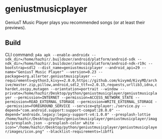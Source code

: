 # geniustmusicplayer
GeniusT Music Player plays you recommended songs (or at least their previews).

## Build
CLI command:
`
p4a apk --enable-androidx --sdk_dir=/home/hazhir/.buildozer/android/platform/android-sdk --ndk_dir=/home/hazhir/.buildozer/android/platform/android-ndk-r19c --bootstrap=sdl2 --dist_name=geniustmusicplayer --android_api=29 --name="GeniusT Music Player" --version=0.23 --package=org.allerter.geniustmusicplayer --requirements=python3,kivy==2.0.0,https://github.com/kivymd/KivyMD/archive/master.zip,pillow,android,sdl2_ttf==2.0.15,requests,urllib3,idna,chardet,oscpy,mutagen --orientation=portrait --window --private=/home/hazhir/Desktop/python/geniustmusicplayer/geniustmusicplayer --permission=INTERNET --permission=ACCESS_NETWORK_STATE --permission=READ_EXTERNAL_STORAGE --permission=WRITE_EXTERNAL_STORAGE --permission=FOREGROUND_SERVICE --service=gtplayer:./service.py --depend="com.android.support:support-compat:28.0.0" --depend="androidx.legacy:legacy-support-v4:1.0.0" --presplash-lottie /home/hazhir/Desktop/python/geniustmusicplayer/geniustmusicplayer/images/presplash.json --presplash-color white --icon="/home/hazhir/Desktop/python/geniustmusicplayer/geniustmusicplayer/images/icon.png" --blacklist-requirements=libffi
`